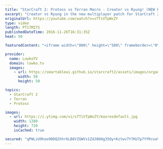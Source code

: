 ```yaml
---
title: "StarCraft 2: Protoss vs Terran Macro - Creator vs Ryung! (NEW PATCH)"
excerpt: "Creator vs Ryung in the new multiplayer patch for StarCraft 2. Subscribe for more videos: http://lowko.tv/youtube More StarCraft 2 Casts: https://goo.gl/fi5EXG  Some of the highest level Protoss vs Terran we have yet to see in StarCraft 2 now that patch 3.8 is out. In this game we see a macro focused"
originalUrl: https://youtube.com/watch?v=sTTiVTpWxZY
type: video
length: PT17M27S
publishedDateTime: 2016-11-26T16:31:35Z
heat: 50

featuredContent: "<iframe width=\"800\" height=\"500\" frameborder=\"0\" src=\"https://www.youtube.com/embed/sTTiVTpWxZY\" allow=\"accelerometer; autoplay; encrypted-media; gyroscope; picture-in-picture\" allowfullscreen></iframe>"

provider:
  name: LowkoTV
  domain: lowko.tv
  images:
    - url: https://smartableai.github.io/starcraft2/assets/images/organizations/lowko.tv-50x50.jpg
      width: 50
      height: 50

topics:
  - StarCraft 2
  - Terran
  - Protoss

images:
  - url: https://i.ytimg.com/vi/sTTiVTpWxZY/maxresdefault.jpg
    width: 1280
    height: 720
    isCached: true

secured: "qPWLsU9hoo9ODQ2hhr6LB8YZGWVs1ZdJ86Hg35Oy+Kztwv7Y7KU7p7YYRcoaVpuDUNipd9/rDnoeb++Lbk+qinu3GGiLu9KVey+U8kt875WsxHHMc1ryrn2qB4F/qmsFgGfta30LbwM1X+P7e6PrcGZls67Q3gwaohPQ029Zdyuymjk8blaNMso+HLGwVuR8JO0crhD+bWXPRE3c18t/amyzr4fFegEJe3V+ycS4FbOPDh3Q9KwQ7iRx6SZLmXt9g9Oxtv9EBygQ1LJdqQD0aHtMWMRBtUaa89kXMOatmdJ22YBeEm5+5LGYx6gtYbIzvGu04tKutvuCAK8/EXdQrpQ+bqtDRuQ7qISkwZwRD42U9Kwmwd1XypgVsRrKTtyA98YabjLU4U9oObmfG50k70W7SgPSkzyHhLRMZGir1YQ=;3dVFpIouyntjDdlONO6ynw=="
---
```


